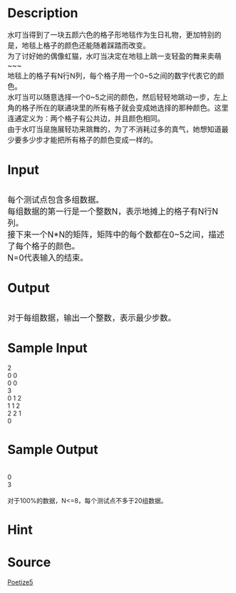 
# Description

<div class="content"><p><span style="font-size: medium">水叮当得到了一块五颜六色的格子形地毯作为生日礼物，更加特别的是，地毯上格子的颜色还能随着踩踏而改变。<br/>
为了讨好她的偶像虹猫，水叮当决定在地毯上跳一支轻盈的舞来卖萌~~~<br/>
地毯上的格子有N行N列，每个格子用一个0~5之间的数字代表它的颜色。<br/>
水叮当可以随意选择一个0~5之间的颜色，然后轻轻地跳动一步，左上角的格子所在的联通块里的所有格子就会变成她选择的那种颜色。这里连通定义为：两个格子有公共边，并且颜色相同。<br/>
由于水叮当是施展轻功来跳舞的，为了不消耗过多的真气，她想知道最少要多少步才能把所有格子的颜色变成一样的。</span></p></div>

# Input

<div class="content"><p><br/>
<font size="4">每个测试点包含多组数据。<br/>
每组数据的第一行是一个整数N，表示地摊上的格子有N行N列。<br/>
接下来一个N*N的矩阵，矩阵中的每个数都在0~5之间，描述了每个格子的颜色。<br/>
N=0代表输入的结束。</font></p></div>

# Output

<div class="content"><p><br/>
<font size="4">对于每组数据，输出一个整数，表示最少步数。<br/>
</font></p></div>

# Sample Input

<div class="content"><span class="sampledata">2<br/>
0 0 <br/>
0 0<br/>
3<br/>
0 1 2<br/>
1 1 2<br/>
2 2 1<br/>
0<br/>
</span></div>

# Sample Output

<div class="content"><span class="sampledata"><br/>
0<br/>
3<br/>
<br/>
对于100%的数据，N&lt;=8，每个测试点不多于20组数据。<br/>
</span></div>

# Hint

<div class="content"><p></p></div>

# Source

<div class="content"><p><a href="problemset.php?search=Poetize5">Poetize5</a></p></div>

